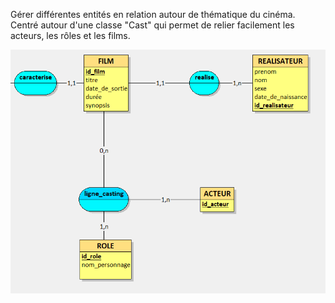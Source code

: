 Gérer différentes entités en relation autour de thématique du cinéma.
Centré autour d'une classe "Cast" qui permet de relier facilement les acteurs, les rôles et les films.

![screenshot](MCD_Looping.png)
